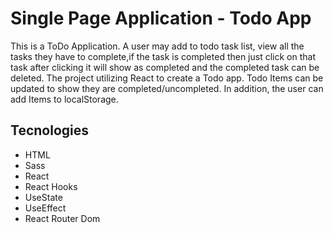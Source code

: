 # Single Page Application - Todo App
This is a ToDo Application. A user may add to todo task list, view all  the tasks they have to complete,if the task is completed then just click on that task after clicking it will show as completed and the completed task can be deleted.
The project utilizing React to create a Todo app. Todo Items can be updated to show they are completed/uncompleted. In addition, the user can add Items to localStorage.

## Tecnologies


- HTML
- Sass
- React
- React Hooks
- UseState
- UseEffect
- React Router Dom









